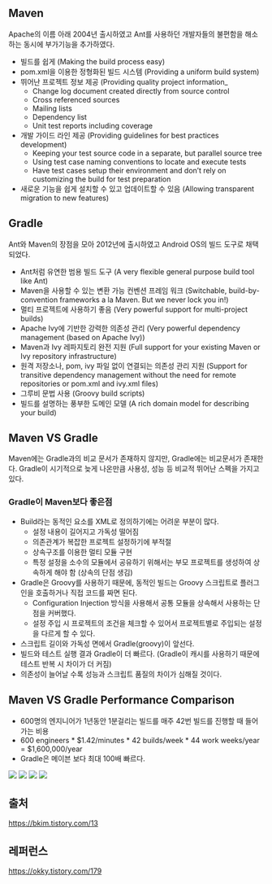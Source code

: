 ## Maven
Apache의 이름 아래 2004년 출시하였고 Ant를 사용하던 개발자들의 불편함을 해소하는 동시에 부가기능을 추가하였다.

<ul>
  <li>빌드를 쉽게 (Making the build process easy)</li>
  <li>pom.xml을 이용한 정형화된 빌드 시스템 (Providing a uniform build system)</li>
  <li>
    뛰어난 프로젝트 정보 제공 (Providing quality project information_
    <ul>
      <li>Change log document created directly from source control</li>
      <li>Cross referenced sources</li>
      <li>Mailing lists</li>
      <li>Dependency list</li>
      <li>Unit test reports including coverage</li>
    </ul>
  </li>
  <li>
    개발 가이드 라인 제공 (Providing guidelines for best practices development)
    <ul>
      <li>Keeping your test source code in a separate, but parallel source tree</li>
      <li>Using test case naming conventions to locate and execute tests</li>
      <li>Have test cases setup their environment and don’t rely on customizing the build for test preparation</li>
    </ul>
  </li>
  <li>새로운 기능을 쉽게 설치할 수 있고 업데이트할 수 있음 (Allowing transparent migration to new features)</li>
</ul>

## Gradle
Ant와 Maven의 장점을 모아 2012년에 출시하였고 Android OS의 빌드 도구로 채택되었다.

<ul>
  <li>Ant처럼 유연한 범용 빌드 도구 (A very flexible general purpose build tool like Ant)</li>
  <li>Maven을 사용할 수 있는 변환 가능 컨벤션 프레임 워크 (Switchable, build-by-convention frameworks a la Maven. But we never lock you in!)</li>
  <li>멀티 프로젝트에 사용하기 좋음 (Very powerful support for multi-project builds)</li>
  <li>Apache Ivy에 기반한 강력한 의존성 관리 (Very powerful dependency management (based on Apache Ivy))</li>
  <li>Maven과 Ivy 레파지토리 완전 지원 (Full support for your existing Maven or Ivy repository infrastructure)</li>
  <li>원격 저장소나, pom, ivy 파일 없이 연결되는 의존성 관리 지원 (Support for transitive dependency management without the need for remote repositories or pom.xml and ivy.xml files)</li>
  <li>그루비 문법 사용 (Groovy build scripts)</li>
  <li>빌드를 설명하는 풍부한 도메인 모델 (A rich domain model for describing your build)</li>
</ul>

## Maven VS Gradle
Maven에는 Gradle과의 비교 문서가 존재하지 않지만, Gradle에는 비교문서가 존재한다. Gradle이 시기적으로 늦게 나온만큼 사용성, 성능 등 비교적 뛰어난 스펙을 가지고있다.

<h3>Gradle이 Maven보다 좋은점</h3>
<ul>
  <li>
    Build라는 동적인 요소를 XML로 정의하기에는 어려운 부분이 많다.
    <ul>
      <li>설정 내용이 길어지고 가독성 떨어짐</li>
      <li>의존관계가 복잡한 프로젝트 설정하기에 부적절</li>
      <li>상속구조를 이용한 멀티 모듈 구현</li>
      <li>특정 설정을 소수의 모듈에서 공유하기 위해서는 부모 프로젝트를 생성하여 상속하게 해야 함 (상속의 단점 생김)</li>
    </ul>
  </li>
  <li>
    Gradle은 Groovy를 사용하기 때문에, 동적인 빌드는 Groovy 스크립트로 플러그인을 호출하거나 직접 코드를 짜면 된다.
    <ul>
      <li>Configuration Injection 방식을 사용해서 공통 모듈을 상속해서 사용하는 단점을 커버했다.</li>
      <li>설정 주입 시 프로젝트의 조건을 체크할 수 있어서 프로젝트별로 주입되는 설정을 다르게 할 수 있다.</li>
    </ul>
  </li>
  <li>스크립트 길이와 가독성 면에서 Gradle(groovy)이 앞선다.</li>
  <li>빌드와 테스트 실행 결과 Gradle이 더 빠르다. (Gradle이 캐시를 사용하기 때문에 테스트 반복 시 차이가 더 커짐)</li>
  <li>의존성이 늘어날 수록 성능과 스크립트 품질의 차이가 심해질 것이다.</li>
</ul>

## Maven VS Gradle Performance Comparison

<ul>
  <li>600명의 엔지니어가 1년동안 1분걸리는 빌드를 매주 42번 빌드를 진행할 때 들어가는 비용</li>
  <li>600 engineers * $1.42/minutes * 42 builds/week * 44 work weeks/year = $1,600,000/year</li>
  <li>Gradle은 메이븐 보다 최대 100배 빠르다.</li>
</ul>

<img src="https://user-images.githubusercontent.com/47962660/70847259-cd3d3880-1ea5-11ea-8bc0-c222b47fa771.png"/>
<img src="https://user-images.githubusercontent.com/47962660/70847318-aaf7ea80-1ea6-11ea-9b6c-e0465dc94835.png"/>
<img src="https://user-images.githubusercontent.com/47962660/70847323-b9460680-1ea6-11ea-92b9-cd5026b7c354.png"/>
<img src="https://user-images.githubusercontent.com/47962660/70847327-c236d800-1ea6-11ea-8a67-98383e0cac24.png"/>

## 출처
https://bkim.tistory.com/13
## 레퍼런스
https://okky.tistory.com/179
